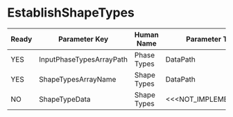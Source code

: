 # EstablishShapeTypes #

| Ready | Parameter Key | Human Name | Parameter Type | Parameter Class |
|-------|---------------|------------|-----------------|----------------|
| YES | InputPhaseTypesArrayPath | Phase Types | DataPath | ArraySelectionParameter |
| YES | ShapeTypesArrayName | Shape Types | DataPath | ArrayCreationParameter |
| NO | ShapeTypeData | Shape Types | <<<NOT_IMPLEMENTED>>> | ShapeTypeSelectionFilterParameter |
